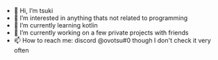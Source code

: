 - 👋 Hi, I’m tsuki
- 👀 I’m interested in anything thats not related to programming 
- 🌱 I’m currently learning kotlin
- 💞️ I’m currently working on a few private projects with friends
- 📫 How to reach me: discord @ovotsu#0 though I don't check it very often

<!---
ovotsu/ovotsu is a ✨ special ✨ repository because its `README.md` (this file) appears on your GitHub profile.
You can click the Preview link to take a look at your changes.
--->
